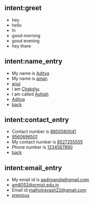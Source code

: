## intent:greet
- hey
- hello
- hi
- good morning
- good evening
- hey there

## intent:name_entry
- My name is [Aditya](name)
- My name is [aman](name)
- [anuj](name)
- I am [Chakshu](name)
- I am called [Ashish](name)
- [Aditya](name)
- [back](name)

## intent:contact_entry
- Contact number is [8800560041](phone)
- [9560696501](phone)
- My contact number is [8527255555](phone)
- Phone number is [1234567890](phone)
- [back](phone)
## intent:email_entry
- My email id is [aadimangla@gmail.com](email)
- [am8052@srmist.edu.in](email)
- Email id [malhotrayash22@gmail.com](email)
- [previous](email)
